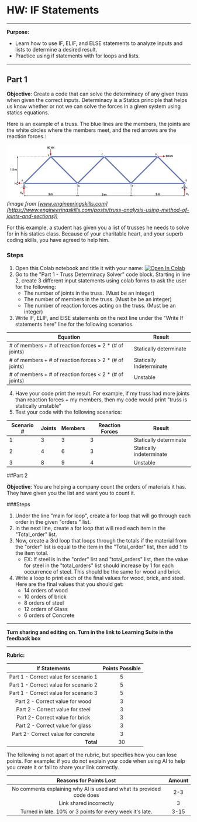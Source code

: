 # HW: IF Statements
---
**Purpose:** 
- Learn how to use IF, ELIF, and ELSE statements to analyze inputs and lists to determine a desired result.
- Practice using if statements with for loops and lists.

---
## Part 1

**Objective**: Create a code that can solve the determinacy of any given truss when given the correct inputs. Determinacy is a Statics principle that helps us know whether or not we can solve the forces in a given system using statics equations.

Here is an example of a truss. The blue lines are the members, the joints are the white circles where the members meet, and the red arrows are the reaction forces.:

![Warren-Truss2.png](images/Warren-Truss2.png)
_(image from [www.engineeringskills.com](https://www.engineeringskills.com/posts/truss-analysis-using-method-of-joints-and-sections))_

For this example, a student has given you a list of trusses he needs to solve for in his statics class. Because of your charitable heart, and your superb coding skills, you have agreed to help him.

### Steps
1. Open this Colab notebook and title it with your name: <a href="https://colab.research.google.com/github/byu-cce270/content/blob/main/docs/unit2/03_if_statements/%5Byour_name%5D_if_statements_hw.ipynb" target="_blank"><img src="https://colab.research.google.com/assets/colab-badge.svg" alt="Open In Colab"/></a>
2. Go to the "Part 1 - Truss Determinacy Solver" code block. Starting in line 2, create 3 different input statements using colab forms 
   to ask the user for the following:
    - The number of joints in the truss. (Must be an integer)
    - The number of members in the truss. (Must be be an integer)
    - The number of reaction forces acting on the truss. (Must be an integer)
3. Write IF, ELIF, and ElSE statements on the next line under the "Write If statements here" line for the following 
   scenarios. 

  | Equation      | Result                                |
   |----------|--------------------------------------|
   | # of members + # of reaction forces = 2 * (# of joints) | Statically determinate |
   | # of members + # of reaction forces > 2 * (# of joints) | Statically Indeterminate |
   | # of members + # of reaction forces < 2 * (# of joints) | Unstable |

4. Have your code print the result. For example, if my truss had more joints than reaction forces + my members, then 
   my code would print "truss is statically unstable"
5. Test your code with the following scenarios:


| Scenario # | Joints | Members | Reaction Forces | Result |
|------------|--------|---------|-----------------|--------|
| 1          | 3      | 3       | 3               | Statically determinate |
| 2          | 4      | 6       | 3               | Statically indeterminate |
| 3          | 8      | 9       | 4               | Unstable |

##Part 2

**Objective**:  You are helping a company count the orders of materials it has. They have given you the list and want you to count it.

###Steps
1. Under the line "main for loop", create a for loop that will go through each order in the given "orders " list.
2. In the next line, create a for loop that will read each item in the "Total_order" list.
3. Now, create a 3rd loop that loops through the totals  if the material from the "order" list is equal to the item in the "Total_order" list, then add 1 to the item total.
    - EX: If steel is in the "order" list and "total_orders" list, then the value for steel in the "total_orders" list should increase by 1 for each occurrence of steel. This should be the same for wood and brick.
4. Write a loop to print each of the final values for wood, brick, and steel. Here are the final values that you should get:
    - 14 orders of wood
    - 10 orders of brick
    - 8 orders of steel
    - 12 orders of Glass
    - 6 orders of Concrete

---

**Turn sharing and editing on. Turn in the link to Learning Suite in the feedback box**

---

**Rubric:**

|                                               If Statements                                                     | Points Possible |
|:-------------------------------------------------------------------------------------------------------:|:---------------:|
|                         Part 1 - Correct value for scenario 1                                           |        5        |
|                          Part 1 - Correct value for scenario 2                                          |        5        |
|                          Part 1 - Correct value for scenario 3                                          |        5        |
|                           Part 2 - Correct value for wood                                               |        3        |
|                            Part 2 - Correct value for steel                                             |        3        |
|                               Part 2- Correct value for brick                                           |        3        |
|                            Part 2 - Correct value for glass                                             |        3        |
|                               Part 2- Correct value for concrete                                        |        3        |
|                             <div style="text-align: right">**Total**</div>                              |       30        |

The following is not apart of the rubric, but specifies how you can lose points. For example: if you do not explain your code when using AI to help you create it or fail to share your link correctly.

|                      **Reasons for Points Lost**                      | **Amount** |  
|:---------------------------------------------------------------------:|:----------:|
| No comments explaining why AI is used and what its provided code does |    2-3     |
|                        Link shared incorrectly                        |     3      |
|       Turned in late. 10% or 3 points for every week it's late.       |    3-15    |
